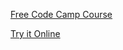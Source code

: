 [Free Code Camp Course](https://youtu.be/U34l-Xz5ynU)

[Try it Online](https://salva.io/bulleye-canvas-game/)